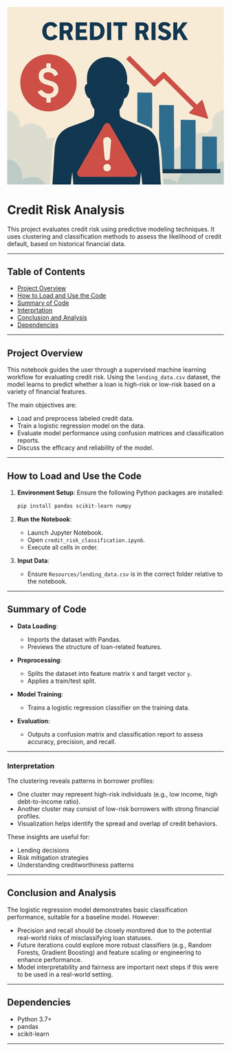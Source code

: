 ![HQ graphic](https://github.com/Lanceowesalot/credit-risk-classification/blob/main/Credit_Risk/credit%20risk.jpg)

# Credit Risk Analysis

This project evaluates credit risk using predictive modeling techniques. It uses clustering and classification methods to assess the likelihood of credit default, based on historical financial data.

---

##  Table of Contents
- [Project Overview](#project-overview)
- [How to Load and Use the Code](#how-to-load-and-use-the-code)
- [Summary of Code](#summary-of-code)
- [Interprtation](#interpretation)
- [Conclusion and Analysis](#conclusion-and-analysis)
- [Dependencies](#dependencies)

---

##  Project Overview

This notebook guides the user through a supervised machine learning workflow for evaluating credit risk. Using the `lending_data.csv` dataset, the model learns to predict whether a loan is high-risk or low-risk based on a variety of financial features.

The main objectives are:
- Load and preprocess labeled credit data.
- Train a logistic regression model on the data.
- Evaluate model performance using confusion matrices and classification reports.
- Discuss the efficacy and reliability of the model.

---

##  How to Load and Use the Code

1. **Environment Setup**: Ensure the following Python packages are installed:
   ```bash
   pip install pandas scikit-learn numpy
   ```

2. **Run the Notebook**:
   - Launch Jupyter Notebook.
   - Open `credit_risk_classification.ipynb`.
   - Execute all cells in order.

3. **Input Data**:
   - Ensure `Resources/lending_data.csv` is in the correct folder relative to the notebook.

---

##  Summary of Code

- **Data Loading**:
  - Imports the dataset with Pandas.
  - Previews the structure of loan-related features.

- **Preprocessing**:
  - Splits the dataset into feature matrix `X` and target vector `y`.
  - Applies a train/test split.

- **Model Training**:
  - Trains a logistic regression classifier on the training data.

- **Evaluation**:
  - Outputs a confusion matrix and classification report to assess accuracy, precision, and recall.

---

###  Interpretation

The clustering reveals patterns in borrower profiles:
- One cluster may represent high-risk individuals (e.g., low income, high debt-to-income ratio).
- Another cluster may consist of low-risk borrowers with strong financial profiles.
- Visualization helps identify the spread and overlap of credit behaviors.

These insights are useful for:
- Lending decisions
- Risk mitigation strategies
- Understanding creditworthiness patterns

---

##  Conclusion and Analysis

The logistic regression model demonstrates basic classification performance, suitable for a baseline model. However:

- Precision and recall should be closely monitored due to the potential real-world risks of misclassifying loan statuses.
- Future iterations could explore more robust classifiers (e.g., Random Forests, Gradient Boosting) and feature scaling or engineering to enhance performance.
- Model interpretability and fairness are important next steps if this were to be used in a real-world setting.
---

##  Dependencies

- Python 3.7+
- pandas
- scikit-learn



---


